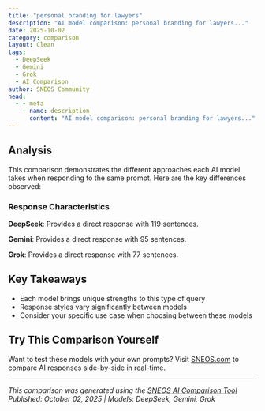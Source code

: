```yaml
---
title: "personal branding for lawyers"
description: "AI model comparison: personal branding for lawyers..."
date: 2025-10-02
category: comparison
layout: Clean
tags:
  - DeepSeek
  - Gemini
  - Grok
  - AI Comparison
author: SNEOS Community
head:
  - - meta
    - name: description
      content: "AI model comparison: personal branding for lawyers..."
---
```


<ChatComparison
  title="personal branding for lawyers"
  prompt="personal branding for lawyers"
  :responses='{"DeepSeek": "Of course. Personal branding for lawyers is no longer a luxury; it\u0027s a critical component of a modern legal practice. It\u2019s about strategically shaping and communicating your professional identity to attract your ideal clients, referral sources, and career opportunities.\n\nHere is a comprehensive guide to building a powerful personal brand as a lawyer.\n\n### The Core Concept: What is a Lawyer\u0027s Personal Brand?\n\nYour personal brand is **the collective perception of you in the minds of your clients, peers, and the market.** It\u0027s the answer to the questions:\n* \u0022What do people think of when they hear your name?\u0022\n* \u0022What are you known for?\u0022\n* \u0022Why should someone hire you over another qualified lawyer?\u0022\n\nIt\u0027s your **reputation, amplified and managed with intention.**\n\n---\n\n### Phase 1: The Foundation - Strategy \u0026 Self-Reflection\n\nYou cannot build a brand without a blueprint. Start here.\n\n**1. Define Your Niche (The \u0022Who\u0022 and \u0022What\u0022)**\n* **Specialization:** You cannot be an expert in everything. Are you a *Family Law Attorney* or a *Divorce Mediation Specialist for High-Net-Worth Individuals*? The latter is a powerful niche.\n* **Ideal Client:** Be specific. Are they startups, Fortune 500 companies, real estate investors, victims of medical malpractice? Define their demographics, pain points, and goals.\n\n**2. Identify Your Unique Value Proposition (UVP) (The \u0022Why You\u0022)**\nWhat makes you different? This goes beyond your law degree. Consider:\n* **Experience:** A unique background (e.g., a former engineer for patent law, a former prosecutor for criminal defense).\n* **Approach:** \u0022I take a compassionate, client-focused approach to estate planning\u0022 vs. \u0022I am an aggressive litigator.\u0022\n* **Results:** A proven track record in a specific type of case.\n* **Passion:** A deep commitment to a specific cause or industry.\n\n**3. Craft Your Brand Message \u0026 Positioning Statement**\nCondense your niche and UVP into a clear, concise statement.\n* **Example:** \u0022I help tech startups in Series A funding rounds navigate complex intellectual property agreements to protect their innovations and secure their valuation.\u0022\n\n---\n\n### Phase 2: Execution - Building Your Brand Assets\n\nThis is where you bring your strategy to life across multiple channels.\n\n**1. Your Digital Home Base: The Website/Bio**\n* **Professional Bio:** Ditch the generic, bullet-pointed list. Tell a story. Start with your client\u0027s problem and explain how you solve it. Weave in your UVP.\n* **Law Firm Website Profile:** This is often the most-viewed page. Invest in high-quality, professional headshots. Include client testimonials, case studies (where appropriate), and a clear call-to-action (e.g., \u0022Schedule a Consultation\u0022).\n* **Personal Website/Landing Page:** For a more focused approach, consider a simple personal website that directs all your branding efforts.\n\n**2. The Power of Content: Establish Yourself as a Thought Leader**\nThis is the most effective way to build trust and demonstrate expertise.\n* **Write:** Author articles for your firm\u0027s blog, LinkedIn Pulse, or legal publications (e.g., ABA journals, state bar magazines). Address common questions your clients have.\n* **Speak:** Seek opportunities to present at industry conferences, local business chambers, or CLE (Continuing Legal Education) events.\n* **Be a Source:** Offer commentary to journalists on your area of law through services like **Help a Reporter Out (HARO)**. A \u0022As seen in Forbes\u0022 badge is powerful social proof.\n\n**3. Master LinkedIn: The Lawyer\u0027s Social Network**\n* **Profile Optimization:** Your headline should be your UVP, not just your job title. (e.g., \u0022Commercial Litigator | Protecting Businesses from Breach of Contract Disputes\u0022). Customize your URL.\n* **Active Engagement:** Don\u0027t just have a profile; use it. Share your articles, comment intelligently on posts from industry leaders, and publish original insights.\n* **Network Strategically:** Connect with clients, former classmates, referral sources (CPAs, financial advisors), and other lawyers.\n\n**4. Public Relations \u0026 Media**\n* **Local Media:** Offer to provide legal analysis for local news stories.\n* **Awards \u0026 Recognition:** Apply for industry awards like \u0022Super Lawyers Rising Stars\u0022 or \u0022Best Lawyers.\u0022 These provide third-party validation.\n\n**5. In-Person Networking (The Human Touch)**\nYour online brand should match your offline presence.\n* **Be Strategic:** Join bar associations, but also industry-specific groups where your ideal clients congregate (e.g., a real estate attorney should join a commercial real estate association).\n* **Give, Don\u0027t Just Take:** Offer value first. Share knowledge, make introductions, and be a resource.\n\n---\n\n### Phase 3: Amplification \u0026 Best Practices\n\n**1. Consistency is Key**\nYour message, tone, and visual identity (headshots, logo if you have one) should be consistent across all platforms\u2014from your website to your LinkedIn to your speaking engagements.\n\n**2. Authenticity Builds Trust**\nYour brand must be a genuine reflection of who you are. Don\u0027t brand yourself as an aggressive pitbull if you are naturally a calm negotiator. Clients can sense inauthenticity, and it erodes trust.\n\n**3. Provide Value, Not Just Services**\nYour content and interactions should educate, inform, and assist your audience *before* they become paying clients. This builds know-like-trust factor.\n\n**4. Ethical Compliance is Non-Negotiable**\nAlways adhere to your state bar\u0027s Rules of Professional Conduct regarding advertising, solicitation, and claims of specialization. Avoid guarantees of results. When in doubt, consult the rules or an ethics advisor.\n\n---\n\n### Sample Personal Branding Roadmap for a Junior Lawyer\n\n**Year 1-2:**\n* **Focus:** Solidify niche and build foundational assets.\n* **Actions:**\n 1. Define a preliminary niche (e.g., \u0022I\u0027m focusing on commercial litigation\u0022).\n 2. Completely overhaul LinkedIn profile and firm bio with a client-centric focus.\n 3. Start reading and strategically commenting on LinkedIn posts from senior lawyers in your field.\n 4. Attend local bar association events and introduce yourself to 3 new people each time.\n\n**Year 3-5:**\n* **Focus:** Establish credibility and become a visible resource.\n* **Actions:**\n 1. Write one substantive article every quarter for the firm blog or LinkedIn.\n 2. Volunteer to speak at a CLE event (even if just a 15-minute segment).\n 3. Sign up for HARO and respond to relevant reporter queries.\n 4. Apply for a \u0022Rising Star\u0022 or similar award.\n\n**Year 5\u002B:**\n* **Focus:** Become a recognized thought leader.\n* **Actions:**\n 1. Seek speaking slots at major industry conferences.\n 2. Publish articles in top-tier legal or industry publications.\n 3. Mentor junior associates and actively build your referral network.\n 4. Consider writing a book or hosting a podcast on your specialty.\n\n### Conclusion\n\nA strong personal brand allows you to **move from being a commodity (a lawyer) to a valued specialist (the lawyer for X).** It builds trust, attracts better clients, and gives you control over your career trajectory. It\u2019s a long-term investment that pays dividends in reputation, referrals, and resilience. Start building yours today.", "Gemini": "## Personal Branding for Lawyers: A Comprehensive Guide\n\nIn today\u0027s competitive legal landscape, building a strong personal brand is crucial for attracting clients, referrals, and opportunities. A personal brand isn\u0027t just about self-promotion; it\u0027s about **authentically communicating your expertise, values, and unique strengths** to your target audience.\n\nHere\u0027s a breakdown of how lawyers can develop a compelling personal brand:\n\n**I. Defining Your Brand Foundation:**\n\n* **1. Identify Your Niche and Target Audience:**\n * **Niche:** What specific area of law do you specialize in? (e.g., Estate Planning for Families, Intellectual Property for Startups, Criminal Defense for DUI)\n * **Target Audience:** Who are your ideal clients? (e.g., High-net-worth individuals, tech entrepreneurs, small business owners)\n * **Why this matters:** Specializing allows you to become an expert, which attracts the right clients who are willing to pay for your expertise.\n\n* **2. Determine Your Unique Value Proposition (UVP):**\n * What makes you different from other lawyers in your niche?\n * What specific benefits do you offer your clients?\n * Think beyond just legal knowledge: Consider your communication style, empathy, responsiveness, innovative approach, etc.\n * **Example UVPs:**\n * \u0022We provide clear, jargon-free estate planning advice, so families feel confident about their future.\u0022\n * \u0022We\u0027re a proactive IP law firm that helps startups protect their inventions and build strong brands.\u0022\n * \u0022We offer compassionate and aggressive criminal defense, ensuring our clients\u0027 rights are protected throughout the process.\u0022\n\n* **3. Articulate Your Core Values:**\n * What principles guide your work and interactions with clients?\n * Are you committed to integrity, transparency, client empowerment, innovation, or community involvement?\n * **Why this matters:** Values resonate with potential clients and build trust.\n\n* **4. Craft Your Brand Statement (Elevator Pitch):**\n * A concise and compelling statement that summarizes your niche, UVP, and target audience.\n * **Example:** \u0022I\u0027m a [Your Name], an estate planning attorney who helps families in [Your Location] create comprehensive plans that protect their assets and ensure their loved ones are taken care of.\u0022\n\n**II. Building Your Online Presence:**\n\n* **1. Professional Website:**\n * A modern, user-friendly website is essential.\n * **Key Elements:**\n * Clear explanation of your services and expertise\n * Compelling \u0022About Me\u0022 section highlighting your experience and values\n * Client testimonials and case studies\n * Blog or resource center with valuable legal content\n * Contact information and easy-to-use contact form\n * Mobile-responsive design\n\n* **2. LinkedIn Profile:**\n * Optimize your LinkedIn profile to showcase your expertise and connect with potential clients and colleagues.\n * **Key Elements:**\n * Professional headshot\n * Compelling headline that highlights your niche and UVP\n * Detailed summary that showcases your experience and values\n * List of your key skills and endorsements\n * Recommendations from clients and colleagues\n * Regularly share relevant articles, insights, and updates\n\n* **3. Social Media (Strategic Use):**\n * Choose platforms that align with your target audience.\n * **Examples:**\n * **LinkedIn:** For professional networking, sharing legal insights, and connecting with potential clients in the business world.\n * **Twitter:** For sharing quick legal updates, engaging in industry discussions, and building relationships with journalists and influencers.\n * **Facebook:** For connecting with potential clients in your local community, sharing personal stories (appropriately), and promoting community events.\n * **Instagram:** For visually appealing content related to your practice, such as behind-the-scenes glimpses, infographics, and quotes.\n * **Content Strategy:**\n * Share valuable legal information and insights.\n * Engage in discussions and answer questions.\n * Share client success stories (with permission).\n * Share your thoughts on relevant legal news and trends.\n * Maintain a consistent posting schedule.\n * Use relevant hashtags to increase visibility.\n\n* **4. Content Marketing (Blog, Articles, Videos, Podcasts):**\n * Create valuable content that educates and engages your target audience.\n * **Ideas:**\n * Blog posts explaining complex legal concepts in plain language.\n * Articles on recent legal developments in your niche.\n * Videos answering frequently asked legal questions.\n * Podcasts interviewing legal experts and discussing relevant legal topics.\n * **Benefits:**\n * Establishes you as an expert.\n * Attracts organic traffic to your website.\n * Builds trust and credibility with potential clients.\n\n* **5. Online Reviews and Testimonials:**\n * Encourage satisfied clients to leave positive reviews on platforms like Google, Yelp, and Avvo.\n * Use testimonials on your website and social media.\n * **Why this matters:** Positive reviews are a powerful form of social proof that can influence potential clients\u0027 decisions.\n\n**III. Networking and Offline Branding:**\n\n* **1. Attend Industry Events and Conferences:**\n * Network with other lawyers and potential clients.\n * Present at conferences and share your expertise.\n\n* **2. Join Professional Organizations:**\n * Participate in bar associations, legal societies, and other professional groups.\n\n* **3. Give Back to the Community:**\n * Volunteer your time and expertise to local organizations.\n * Sponsor community events.\n\n* **4. Public Speaking and Presentations:**\n * Offer presentations on legal topics to local businesses and community groups.\n\n* **5. Media Relations:**\n * Build relationships with journalists and media outlets.\n * Offer your expertise as a legal commentator on relevant news stories.\n\n**IV. Maintaining Your Brand:**\n\n* **1. Consistency:**\n * Maintain a consistent brand message and visual identity across all platforms.\n * Use consistent language, tone, and imagery.\n\n* **2. Authenticity:**\n * Be true to yourself and your values.\n * Don\u0027t try to be someone you\u0027re not.\n\n* **3. Professionalism:**\n * Maintain a professional demeanor in all your interactions.\n * Be responsive to inquiries and provide excellent client service.\n\n* **4. Monitoring and Measurement:**\n * Track your online presence and brand mentions.\n * Monitor your social media engagement and website traffic.\n * Analyze your results and make adjustments to your strategy as needed.\n\n**Key Considerations for Lawyers:**\n\n* **Ethics and Compliance:** Always ensure your personal branding efforts comply with the ethical rules of your jurisdiction. Be mindful of rules regarding advertising, solicitation, and client confidentiality.\n* **Confidentiality:** Be careful not to disclose any confidential client information when sharing success stories or providing legal advice.\n* **Accuracy:** Ensure all information you share is accurate and up-to-date.\n* **Transparency:** Be transparent about your experience and qualifications.\n* **Humility:** While showcasing your expertise is important, avoid being arrogant or boastful.\n\n**Examples of Lawyers with Strong Personal Brands:**\n\n* **Gary Vaynerchuk (Lawyer turned Entrepreneur):** Though he doesn\u0027t practice law anymore, his brand is built on authenticity, hustle, and providing valuable business advice.\n* **David Boies:** Known for his high-profile cases and sharp legal mind. His reputation speaks for itself.\n* **Many local lawyers effectively use hyperlocal marketing and community engagement to build strong brands within their communities.**\n\n**In conclusion, building a strong personal brand as a lawyer takes time, effort, and a commitment to authenticity. By defining your brand foundation, building a strong online presence, and networking effectively, you can attract the right clients, referrals, and opportunities, and establish yourself as a trusted and respected legal professional.**\n", "Grok": "Personal branding for lawyers is essential in today\u0027s competitive legal market. It involves establishing a unique identity and reputation that distinguishes you from other legal professionals, builds trust with clients, and positions you as an authority in your field. Below are key strategies and tips for building a strong personal brand as a lawyer:\n\n### 1. Define Your Unique Value Proposition (UVP)\n - Identify what sets you apart from other lawyers. This could be your area of expertise (e.g., family law, corporate law, criminal defense), your approach to client service, or a niche focus (e.g., technology law or immigration).\n - Ask yourself: What do I want to be known for? What problems do I solve for my clients? Why should someone hire me over another lawyer?\n - Example UVP: \u0022Compassionate family law attorney helping clients navigate divorce with dignity.\u0022\n\n### 2. Identify Your Target Audience\n - Determine who you want to serve. Are you targeting small businesses, individuals, corporations, or a specific demographic?\n - Tailor your messaging and branding to resonate with the needs and concerns of your ideal clients. For instance, if you focus on startups, emphasize your understanding of entrepreneurial challenges.\n\n### 3. Craft a Consistent Online Presence\n - **Website**: Create a professional website that showcases your expertise, services, testimonials, and a clear call-to-action (e.g., \u0022Schedule a consultation\u0022). Use professional photos and ensure the design reflects your personality and professionalism.\n - **LinkedIn**: Optimize your LinkedIn profile with a professional headshot, a compelling headline (e.g., \u201CExperienced Employment Lawyer | Protecting Workers\u2019 Rights\u201D), and a detailed summary of your skills and achievements.\n - **Social Media**: Share valuable content on platforms like Twitter, Instagram, or Facebook (if relevant to your audience). Focus on providing legal tips, industry news, or client success stories while maintaining professionalism and adhering to ethical guidelines (e.g., avoiding client confidentiality breaches).\n - **Google My Business**: Claim your listing to appear in local searches when potential clients look for legal services in your area. Encourage satisfied clients to leave reviews.\n\n### 4. Showcase Your Expertise Through Content\n - **Blogging**: Write articles on topics relevant to your practice area to demonstrate thought leadership. For example, a personal injury lawyer might write about \u201CWhat to Do After a Car Accident.\u201D\n - **Videos**: Create short videos explaining legal concepts, answering common questions, or sharing client testimonials (with permission).\n - **Podcasts/Webinars**: Host or guest on podcasts or webinars to discuss legal trends and issues.\n - **Speaking Engagements**: Speak at industry events, conferences, or local community gatherings to build authority and network with potential clients.\n\n### 5. Build Trust and Credibility\n - **Client Testimonials**: Share positive feedback from clients (with their consent) on your website and social media to build trust.\n - **Case Studies/Success Stories**: Highlight successful outcomes of past cases (without breaching confidentiality) to demonstrate your skills.\n - **Awards and Recognition**: Display any honors, certifications, or memberships in prestigious legal organizations (e.g., American Bar Association) on your website and profiles.\n\n### 6. Network Strategically\n - Attend local bar association events, industry conferences, and community gatherings to build relationships with other professionals and potential clients.\n - Collaborate with complementary businesses (e.g., accountants, real estate agents) for referrals.\n - Join online legal communities or forums to engage with peers and clients.\n\n### 7. Maintain Ethical Standards\n - Always adhere to your jurisdiction\u2019s rules on attorney advertising and solicitation. Avoid making guarantees about outcomes or sharing confidential client information.\n - Be authentic and transparent in your messaging to avoid misleading potential clients.\n\n### 8. Develop a Consistent Visual and Verbal Identity\n - **Visual Branding**: Use consistent colors, fonts, and logos across your website, business cards, and social media to create a recognizable image.\n - **Tone and Messaging**: Decide on a tone that reflects your personality (e.g., approachable and empathetic or authoritative and direct) and use it consistently in your communications.\n\n### 9. Leverage Client Relationships\n - Provide exceptional client service to encourage word-of-mouth referrals, which are often the most powerful marketing tool for lawyers.\n - Follow up with past clients to maintain relationships and ask for feedback or referrals (without being pushy).\n\n### 10. Monitor and Evolve Your Brand\n - Regularly search your name online to see what comes up and address any negative content if possible.\n - Request feedback from clients and peers to understand how your brand is perceived.\n - Adapt your branding strategy as your career evolves or as you pivot to new practice areas or target audiences.\n\n### Key Benefits of Personal Branding for Lawyers\n- **Differentiation**: Stand out in a crowded market by showcasing your unique skills and personality.\n- **Trust Building**: A strong brand helps potential clients feel confident in your abilities.\n- **Client Attraction**: A well-defined brand attracts the right clients who align with your expertise and values.\n- **Career Growth**: A powerful personal brand can lead to speaking opportunities, partnerships, and media exposure.\n\n### Common Mistakes to Avoid\n- Overpromising or making exaggerated claims about your services.\n- Neglecting online reviews or failing to respond to negative feedback professionally.\n- Being inconsistent with your messaging or visual identity.\n- Ignoring the importance of a digital presence in a tech-savvy world.\n\nBy focusing on authenticity, consistency, and value, you can build a personal brand that not only enhances your reputation but also drives business growth. Start small, be patient, and commit to nurturing your brand over time. If you have a specific area of law or target audience in mind, I can help tailor these strategies further!"}' 
  published-date="00:30"
/>

## Analysis

This comparison demonstrates the different approaches each AI model takes when responding to the same prompt. Here are the key differences observed:

### Response Characteristics

**DeepSeek**: Provides a direct response with 119 sentences. 

**Gemini**: Provides a direct response with 95 sentences. 

**Grok**: Provides a direct response with 77 sentences. 

## Key Takeaways

- Each model brings unique strengths to this type of query
- Response styles vary significantly between models
- Consider your specific use case when choosing between these models

## Try This Comparison Yourself

Want to test these models with your own prompts? Visit [SNEOS.com](https://sneos.com) to compare AI responses side-by-side in real-time.

---

*This comparison was generated using the [SNEOS AI Comparison Tool](https://sneos.com)*
*Published: October 02, 2025 | Models: DeepSeek, Gemini, Grok*
